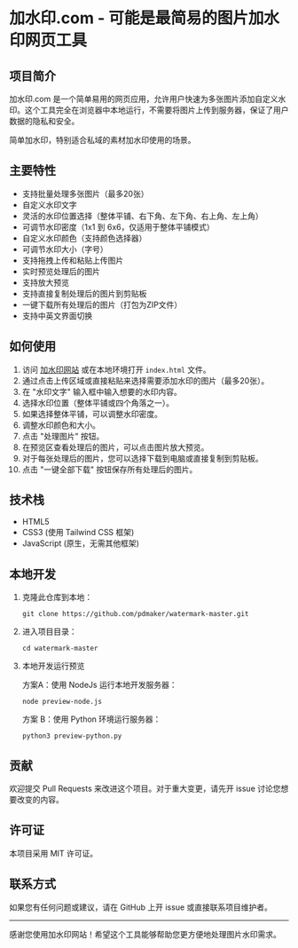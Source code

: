 # 加水印.com - 可能是最简易的图片加水印网页工具

## 项目简介

加水印.com 是一个简单易用的网页应用，允许用户快速为多张图片添加自定义水印。这个工具完全在浏览器中本地运行，不需要将图片上传到服务器，保证了用户数据的隐私和安全。

简单加水印，特别适合私域的素材加水印使用的场景。

## 主要特性

- 支持批量处理多张图片（最多20张）
- 自定义水印文字
- 灵活的水印位置选择（整体平铺、右下角、左下角、右上角、左上角）
- 可调节水印密度（1x1 到 6x6，仅适用于整体平铺模式）
- 自定义水印颜色（支持颜色选择器）
- 可调节水印大小（字号）
- 支持拖拽上传和粘贴上传图片
- 实时预览处理后的图片
- 支持放大预览
- 支持直接复制处理后的图片到剪贴板
- 一键下载所有处理后的图片（打包为ZIP文件）
- 支持中英文界面切换

## 如何使用

1. 访问 [加水印网站](https://jiashuiyin.com) 或在本地环境打开 `index.html` 文件。
2. 通过点击上传区域或直接粘贴来选择需要添加水印的图片（最多20张）。
3. 在 "水印文字" 输入框中输入想要的水印内容。
4. 选择水印位置（整体平铺或四个角落之一）。
5. 如果选择整体平铺，可以调整水印密度。
6. 调整水印颜色和大小。
7. 点击 "处理图片" 按钮。
8. 在预览区查看处理后的图片，可以点击图片放大预览。
9. 对于每张处理后的图片，您可以选择下载到电脑或直接复制到剪贴板。
10. 点击 "一键全部下载" 按钮保存所有处理后的图片。

## 技术栈

- HTML5
- CSS3 (使用 Tailwind CSS 框架)
- JavaScript (原生，无需其他框架)

## 本地开发

1. 克隆此仓库到本地：
   ```
   git clone https://github.com/pdmaker/watermark-master.git
   ```
2. 进入项目目录：
   ```
   cd watermark-master
   ```
3. 本地开发运行预览
   
   方案A：使用 NodeJs 运行本地开发服务器：
   ```
   node preview-node.js
   ```
   方案 B：使用 Python 环境运行服务器：
   ```
   python3 preview-python.py
   ```

## 贡献

欢迎提交 Pull Requests 来改进这个项目。对于重大变更，请先开 issue 讨论您想要改变的内容。

## 许可证

本项目采用 MIT 许可证。

## 联系方式

如果您有任何问题或建议，请在 GitHub 上开 issue 或直接联系项目维护者。

---

感谢您使用加水印网站！希望这个工具能够帮助您更方便地处理图片水印需求。
